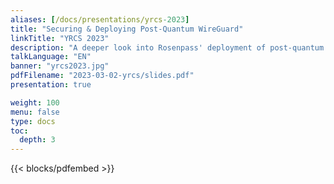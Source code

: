 ```yaml
---
aliases: [/docs/presentations/yrcs-2023]
title: "Securing & Deploying Post-Quantum WireGuard"
linkTitle: "YRCS 2023"
description: "A deeper look into Rosenpass' deployment of post-quantum WireGuard, its KEMs, protocol design, and DoS resistance."
talkLanguage: "EN"
banner: "yrcs2023.jpg"
pdfFilename: "2023-03-02-yrcs/slides.pdf"
presentation: true

weight: 100
menu: false
type: docs
toc:
  depth: 3
---
```


{{< blocks/pdfembed >}}
